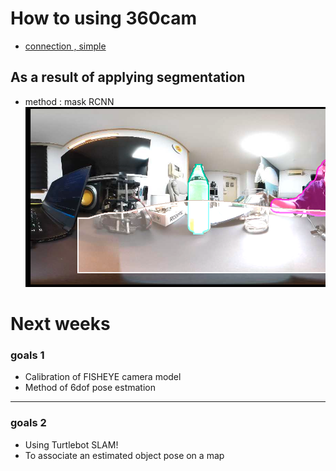 # How to using 360cam
- [connection , simple](./360cam/README.md)
## As a result of applying segmentation
- method : mask RCNN
![result](./360cam/result_img/draw.png)

# Next weeks
### goals 1
- Calibration of FISHEYE camera model
- Method of 6dof pose estmation
---
### goals 2
- Using Turtlebot SLAM!
- To associate an estimated object pose on a map
